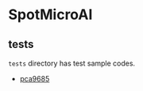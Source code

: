 # SpotMicroAI


## tests
`tests` directory has test sample codes.
* [pca9685](tests/pca9685/README.md)